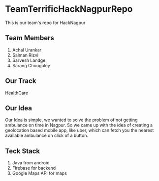 # TeamTerrificHackNagpurRepo
This is our team's repo for HackNagpur

## Team Members
1. Achal Urankar
2. Salman Rizvi
3. Sarvesh Landge
4. Sarang Chouguley

## Our Track
HealthCare

## Our Idea
Our Idea is simple, we wanted to solve the problem of not getting ambulance on time in Nagpur.
So we came up with the idea of creating a geolocation based mobile app, like uber, which can fetch you
the nearest available ambulance on click of a button.

## Teck Stack
1. Java from android
2. Firebase for backend
3. Google Maps API for maps
